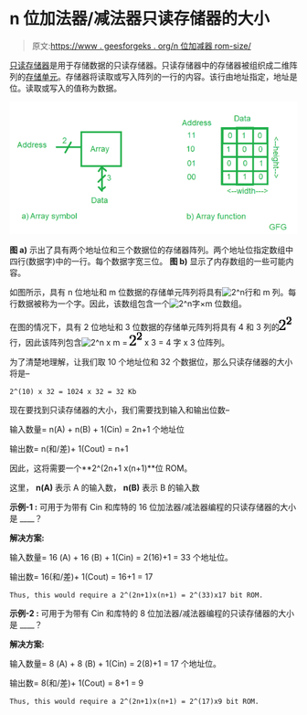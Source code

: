 # n 位加法器/减法器只读存储器的大小

> 原文:[https://www . geesforgeks . org/n 位加减器 rom-size/](https://www.geeksforgeeks.org/size-of-rom-for-n-bit-adder-subtractor/)

[只读存储器](https://www.geeksforgeeks.org/random-access-memory-ram-and-read-only-memory-rom/)是用于存储数据的只读存储器。只读存储器中的存储器被组织成二维阵列的[存储单元](https://www.geeksforgeeks.org/introduction-to-memory-and-memory-units/)。存储器将读取或写入阵列的一行的内容。该行由地址指定，地址是位。读取或写入的值称为数据。

![](img/1d7d59fd0aef61bd023304ed4f5037fb.png)

**图 a)** 示出了具有两个地址位和三个数据位的存储器阵列。两个地址位指定数组中四行(数据字)中的一行。每个数据字宽三位。
**图 b)** 显示了内存数组的一些可能内容。

如图所示，具有 n 位地址和 m 位数据的存储单元阵列将具有![2^n ](img/da8b3f5511794a610eb78a27017fbc24.png "Rendered by QuickLaTeX.com")行和 m 列。每行数据被称为一个字。因此，该数组包含一个![2^n ](img/da8b3f5511794a610eb78a27017fbc24.png "Rendered by QuickLaTeX.com")字×m 位数组。

在图的情况下，具有 2 位地址和 3 位数据的存储单元阵列将具有 4 和 3 列的![2^2 ](img/ac5391404e96c8e6061b8dbd83097e2f.png "Rendered by QuickLaTeX.com")行，因此该阵列包含![2^n ](img/da8b3f5511794a610eb78a27017fbc24.png "Rendered by QuickLaTeX.com") x m = ![2^2 ](img/ac5391404e96c8e6061b8dbd83097e2f.png "Rendered by QuickLaTeX.com") x 3 = 4 字 x 3 位阵列。

为了清楚地理解，让我们取 10 个地址位和 32 个数据位，那么只读存储器的大小将是–

```
2^(10) x 32 = 1024 x 32 = 32 Kb
```

现在要找到只读存储器的大小，我们需要找到输入和输出位数–

输入数量= n(A) + n(B) + 1(Cin) = 2n+1 个地址位

输出数= n(和/差)+ 1(Cout) = n+1

因此，这将需要一个**2^(2n+1 x(n+1)**位 ROM。

这里， **n(A)** 表示 A 的输入数， **n(B)** 表示 B 的输入数

**示例-1 :** 可用于为带有 Cin 和库特的 16 位加法器/减法器编程的只读存储器的大小是 ____？

**解决方案:**

输入数量= 16 (A) + 16 (B) + 1(Cin) = 2(16)+1 = 33 个地址位。

输出数= 16(和/差)+ 1(Cout) = 16+1 = 17

```
Thus, this would require a 2^(2n+1)x(n+1) = 2^(33)x17 bit ROM.
```

**示例-2 :** 可用于为带有 Cin 和库特的 8 位加法器/减法器编程的只读存储器的大小是 ____？

**解决方案:**

输入数量= 8 (A) + 8 (B) + 1(Cin) = 2(8)+1 = 17 个地址位。

输出数= 8(和/差)+ 1(Cout) = 8+1 = 9

```
Thus, this would require a 2^(2n+1)x(n+1) = 2^(17)x9 bit ROM.
```